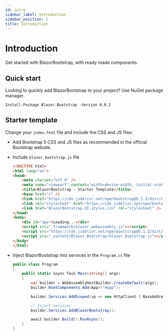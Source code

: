 ```yaml
---
id: intro
sidebar_label: Introduction
sidebar_position: 1
title: Introduction
---
```


# Introduction

Get started with BlazorBootstrap, with ready made components.

## Quick start

Looking to quickly add BlazorBootstrap to your project? Use NuGet package manager.

```shell
Install-Package Blazor.Bootstrap -Version 0.0.2
```

## Starter template

Change your `index.html` file and include the CSS and JS files:
 - Add Bootstrap 5 CSS and JS files as recommended in the official Bootstrap website.
 - Include `blazor.bootstrap.js` file

   ```html
   <!DOCTYPE html>
   <html lang="en">
   <head>
       <meta charset="utf-8" />
       <meta name="viewport" content="width=device-width, initial-scale=1.0, maximum-scale=1.0, user-scalable=no" />
       <title>BlazorBootstrap - Starter Template</title>
       <base href="/" />
       <link href="https://cdn.jsdelivr.net/npm/bootstrap@5.1.3/dist/css/bootstrap.min.css" rel="stylesheet" integrity="sha384-1BmE4kWBq78iYhFldvKuhfTAU6auU8tT94WrHftjDbrCEXSU1oBoqyl2QvZ6jIW3" crossorigin="anonymous">
       <link rel="stylesheet" href="https://cdn.jsdelivr.net/npm/bootstrap-icons@1.7.0/font/bootstrap-icons.css">
       <link href="BlazorBootstrap.UI.styles.css" rel="stylesheet" />
   </head>
   <body>
       <div id="app">Loading...</div>
       <script src="_framework/blazor.webassembly.js"></script>
       <script src="https://cdn.jsdelivr.net/npm/bootstrap@5.1.3/dist/js/bootstrap.bundle.min.js" integrity="sha384-ka7Sk0Gln4gmtz2MlQnikT1wXgYsOg+OMhuP+IlRH9sENBO0LRn5q+8nbTov4+1p" crossorigin="anonymous"></script>
       <script src="_content/Blazor.Bootstrap/blazor.bootstrap.js"></script>
   </body>
   </html>
   ```
 - Inject BlazorBootstrap into services in the `Program.cs` file

   ```cs {11}
   public class Program
   {
       public static async Task Main(string[] args)
       {
           var builder = WebAssemblyHostBuilder.CreateDefault(args);
           builder.RootComponents.Add<App>("#app");
   
           builder.Services.AddScoped(sp => new HttpClient { BaseAddress = new Uri(builder.HostEnvironment.BaseAddress) });
   
           // Inject services           
           builder.Services.AddBlazorBootstrap();
   
           await builder.Build().RunAsync();
       }
   }
   ```
